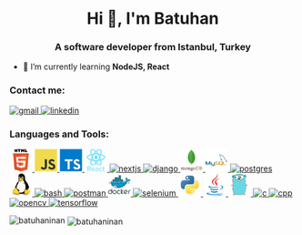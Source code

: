 <h1 align="center">Hi 👋, I'm Batuhan</h1>
<h3 align="center">A software developer from Istanbul, Turkey</h3>

- 🌱 I’m currently learning **NodeJS, React**


<h3 align="left">Contact me:</h3>
<p align="left">
<a href="mailto:inanbatuhan61@gmail.com" target="_blank">
  <img src="https://upload.wikimedia.org/wikipedia/commons/7/7e/Gmail_icon_%282020%29.svg" alt="gmail" width="40" height="40"/> 
</a> 
<a href="https://linkedin.com/in/batuhaninan" target="_blank"><img  src="https://raw.githubusercontent.com/rahuldkjain/github-profile-readme-generator/master/src/images/icons/Social/linked-in-alt.svg" alt="linkedin" height="40" width="40" /></a>
</p>

<p align="left">
<h3 align="left">Languages and Tools:</h3>
<a href="https://www.w3.org/html/" target="_blank">
  <img src="https://raw.githubusercontent.com/devicons/devicon/master/icons/html5/html5-original-wordmark.svg" alt="html5" width="40" height="40"/> 
</a> 
<a href="https://developer.mozilla.org/en-US/docs/Web/JavaScript" target="_blank"> 
  <img src="https://raw.githubusercontent.com/devicons/devicon/master/icons/javascript/javascript-original.svg" alt="javascript" width="40" height="40"/> 
</a> 
<a href="https://www.typescriptlang.org/" target="_blank"> 
  <img src="https://raw.githubusercontent.com/devicons/devicon/master/icons/typescript/typescript-original.svg" alt="typescript" width="40" height="40"/> 
</a>
<a href="https://reactjs.org/" target="_blank"> 
  <img src="https://raw.githubusercontent.com/devicons/devicon/master/icons/react/react-original-wordmark.svg" alt="react" width="40" height="40"/> 
</a> 
<a href="https://nextjs.org/" target="_blank"> 
  <img src="https://raw.githubusercontent.com/rahuldkjain/github-profile-readme-generator/master/src/images/icons/StaticSiteGenerators/nextjs.svg" alt="nextjs" width="40" height="40"/> 
</a>
<a href="https://www.djangoproject.com/" target="_blank"> 
  <img src="https://raw.githubusercontent.com/rahuldkjain/github-profile-readme-generator/master/src/images/icons/Framework/django.svg" alt="django" width="40" height="40"/> 
</a>




<a href="https://www.mongodb.com/" target="_blank"> 
  <img src="https://raw.githubusercontent.com/devicons/devicon/master/icons/mongodb/mongodb-original-wordmark.svg" alt="mongodb" width="40" height="40"/> 
</a> 
<a href="https://www.mysql.com/" target="_blank"> 
  <img src="https://raw.githubusercontent.com/devicons/devicon/master/icons/mysql/mysql-original-wordmark.svg" alt="mysql" width="40" height="40"/> 
</a> 
<a href="https://www.postgresql.org/" target="_blank"> 
  <img src="https://raw.githubusercontent.com/rahuldkjain/github-profile-readme-generator/master/src/images/icons/Database/postgresql.svg" alt="postgres" width="40" height="40"/> 
</a> 



<a href="https://www.linux.org/" target="_blank"> 
  <img src="https://raw.githubusercontent.com/devicons/devicon/master/icons/linux/linux-original.svg" alt="linux" width="40" height="40"/> 
</a> 
<a href="https://www.gnu.org/software/bash/" target="_blank"> 
  <img src="https://raw.githubusercontent.com/rahuldkjain/github-profile-readme-generator/master/src/images/icons/Devops/bash.svg" alt="bash" width="40" height="40"/> 
</a>
<a href="https://postman.com" target="_blank"> 
  <img src="https://www.vectorlogo.zone/logos/getpostman/getpostman-icon.svg" alt="postman" width="40" height="40"/> 
</a> 
<a href="https://www.docker.com/" target="_blank">
  <img src="https://raw.githubusercontent.com/devicons/devicon/master/icons/docker/docker-original-wordmark.svg" alt="docker" width="40" height="40"/>
</a> 
<a href="https://www.selenium.dev/" target="_blank"> 
  <img src="https://raw.githubusercontent.com/rahuldkjain/github-profile-readme-generator/master/src/images/icons/Testing/selenium.svg" alt="selenium" width="40" height="40"/> 
</a>



<a href="https://www.python.org" target="_blank"> 
  <img src="https://raw.githubusercontent.com/devicons/devicon/master/icons/python/python-original.svg" alt="python" width="40" height="40"/> 
</a> 
<a href="https://www.java.com" target="_blank"> 
  <img src="https://raw.githubusercontent.com/devicons/devicon/master/icons/java/java-original.svg" alt="java" width="40" height="40"/> 
</a> 
<a href="https://golang.org" target="_blank"> 
  <img src="https://raw.githubusercontent.com/devicons/devicon/master/icons/go/go-original.svg" alt="go" width="40" height="40"/> 
</a>
<a href="https://en.wikipedia.org/wiki/C_(programming_language)" target="_blank"> 
  <img src="https://raw.githubusercontent.com/rahuldkjain/github-profile-readme-generator/master/src/images/icons/ProgrammingLanguages/c.svg" alt="c" width="40" height="40"/> 
</a>
<a href="https://isocpp.org/" target="_blank"> 
  <img src="https://raw.githubusercontent.com/rahuldkjain/github-profile-readme-generator/master/src/images/icons/ProgrammingLanguages/cpp.svg" alt="cpp" width="40" height="40"/> 
</a>




<a href="https://opencv.org/" target="_blank"> 
  <img src="https://raw.githubusercontent.com/rahuldkjain/github-profile-readme-generator/master/src/images/icons/AIML/opencv.svg" alt="opencv" width="40" height="40"/> 
</a>
<a href="https://www.tensorflow.org/" target="_blank"> 
  <img src="https://raw.githubusercontent.com/rahuldkjain/github-profile-readme-generator/master/src/images/icons/AIML/tensorflow.svg" alt="tensorflow" width="40" height="40"/> 
</a>
</p>

<p><img align="left" src="https://github-readme-stats.vercel.app/api/top-langs?username=batuhaninan&show_icons=true&theme=dark&locale=en&layout=compact" alt="batuhaninan" /></p>

<p>&nbsp;<img align="center" src="https://github-readme-stats.vercel.app/api?username=batuhaninan&show_icons=true&theme=dark&locale=en" alt="batuhaninan" /></p>
